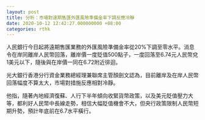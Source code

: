```yaml
---
layout: post
title: 分析：市場對遠期售匯外匯風險準備金率下調反應冷靜
date: 2020-10-12 12:42:27.000000000 +08:00
categories: rthk
---
```


人民銀行今日起將遠期售匯業務的外匯風險準備金率從20%下調至零水平。消息令在岸同離岸人民幣回落，離岸價一度貶值500點子，一度回落至6.74元人民幣兌1美元以下，隨後與在岸價一同在6.72附近徘迴。

光大銀行香港分行資金業務總經理兼聯席主管顏劍文認為，目前離岸及在岸人民幣回落幅度不算太大，市場對措施反應相對冷靜。

他指，隨著內地經濟復蘇、人行下半年傾向收緊貨幣政策，以及美元貶值壓力大等，都利好人民幣中長線走勢，相信大幅貶值機會不大，但央行政策限制人民幣短期升勢，預計年底前在6.7水平橫行。
